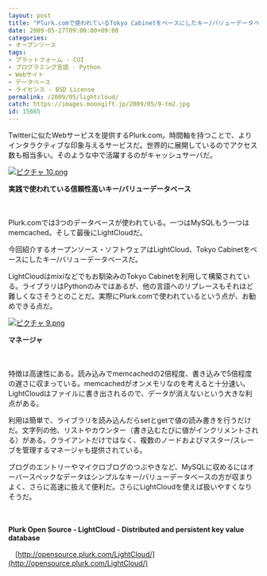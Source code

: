 ```yaml
---
layout: post
title: "Plurk.comで使われているTokyo Cabinetをベースにしたキー/バリューデータベース「LightCloud」"
date: 2009-05-27T09:00:00+09:00
categories:
- オープンソース
tags: 
- プラットフォーム - CUI
- プログラミング言語 - Python
- Webサイト
- データベース
- ライセンス - BSD License
permalink: /2009/05/lightcloud/
catch: https://images.moongift.jp/2009/05/9-tm2.jpg
id: 15665
---
```

Twitterに似たWebサービスを提供するPlurk.com。時間軸を持つことで、よりインタラクティブな印象与えるサービスだ。世界的に展開しているのでアクセス数も相当多い。そのような中で活躍するのがキャッシュサーバだ。

  

[![ピクチャ 10.png](https://images.moongift.jp/2009/05/10-tm.jpg)](https://images.moongift.jp/2009/05/10.png)  
  
**実践で使われている信頼性高いキー/バリューデータベース**

  

　

  

Plurk.comでは3つのデータベースが使われている。一つはMySQLもう一つはmemcached。そして最後にLightCloudだ。

  

今回紹介するオープンソース・ソフトウェアはLightCloud、Tokyo Cabinetをベースにしたキー/バリューデータベースだ。

  
<!--more-->

LightCloudはmixiなどでもお馴染みのTokyo Cabinetを利用して構築されている。ライブラリはPythonのみではあるが、他の言語へのリプレースもそれほど難しくなさそうとのことだ。実際にPlurk.comで使われているという点が、お勧めできる点だ。

  

[![ピクチャ 9.png](https://images.moongift.jp/2009/05/9-tm2.jpg)](https://images.moongift.jp/2009/05/94.png)  
  
**マネージャ**

  

　

  

特徴は高速性にある。読み込みでmemcachedの2倍程度、書き込みで5倍程度の遅さに収まっている。memcachedがオンメモリなのを考えると十分速い。LightCloudはファイルに書き出されるので、データが消えないという大きな利点がある。

  

利用は簡単で、ライブラリを読み込んだらsetとgetで値の読み書きを行うだけだ。文字列の他、リストやカウンター（書き込むたびに値がインクリメントされる）がある。クライアントだけではなく、複数のノードおよびマスター/スレーブを管理するマネージャも提供されている。

  

ブログのエントリーやマイクロブログのつぶやきなど、MySQLに収めるにはオーバースペックなデータはシンプルなキー/バリューデータベースの方が収まりよく、さらに高速に扱えて便利だ。さらにLightCloudを使えば扱いやすくなりそうだ。

  

　

  

**Plurk Open Source - LightCloud - Distributed and persistent key value database**  
  
　[http://opensource.plurk.com/LightCloud/](http://opensource.plurk.com/LightCloud/)

  

